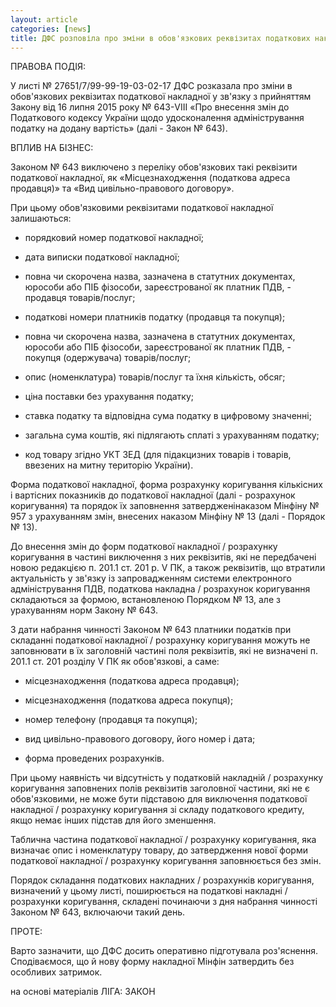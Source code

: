 ```yaml
---
layout: article
categories: [news]
title: ДФС розповіла про зміни в обов'язкових реквізитах податкових накладних
---
```

ПРАВОВА ПОДІЯ:

У листі № 27651/7/99-99-19-03-02-17 ДФС розказала про зміни в обов'язкових реквізитах податкової накладної у зв'язку з 
прийняттям Закону від 16 липня 2015 року № 643-VIII «Про внесення змін до Податкового кодексу України щодо удосконалення
адміністрування податку на додану вартість» (далі - Закон № 643).

ВПЛИВ НА БІЗНЕС:

Законом № 643 виключено з переліку обов'язкових такі реквізити податкової накладної, як «Місцезнаходження 
(податкова адреса продавця)» та «Вид цивільно-правового договору».

При цьому обов'язковими реквізитами податкової накладної залишаються:

* порядковий номер податкової накладної;

* дата виписки податкової накладної;

* повна чи скорочена назва, зазначена в статутних документах, юрособи або ПІБ фізособи, зареєстрованої як платник
ПДВ, - продавця товарів/послуг;

* податкові номери платників податку (продавця та покупця);

* повна чи скорочена назва, зазначена в статутних документах, юрособи або ПІБ фізособи, зареєстрованої як платник ПДВ, - 
покупця (одержувача) товарів/послуг;

* опис (номенклатура) товарів/послуг та їхня кількість, обсяг;

* ціна поставки без урахування податку;

* ставка податку та відповідна сума податку в цифровому значенні;

* загальна сума коштів, які підлягають сплаті з урахуванням податку;

* код товару згідно УКТ ЗЕД (для підакцизних товарів і товарів, ввезених на митну територію України).

Форма податкової накладної, форма розрахунку коригування кількісних і вартісних показників до податкової накладної
(далі - розрахунок коригування) та порядок їх заповнення затвердженінаказом Мінфіну № 957 з урахуванням змін, внесених 
наказом Мінфіну № 13 (далі - Порядок № 13).

До внесення змін до форм податкової накладної / розрахунку коригування в частині виключення з них реквізитів, які не 
передбачені новою редакцією п. 201.1 ст. 201 р. V ПК, а також реквізитів, що втратили актуальність у зв'язку із 
запровадженням системи електронного адміністрування ПДВ, податкова накладна / розрахунок коригування складаються 
за формою, встановленою Порядком № 13, але з урахуванням норм Закону № 643.

З дати набрання чинності Законом № 643 платники податків при складанні податкової накладної / розрахунку коригування 
можуть не заповнювати в їх заголовній частині поля реквізитів, які не визначені п. 201.1 ст. 201 розділу V ПК як
обов'язкові, а саме:

* місцезнаходження (податкова адреса продавця);

* місцезнаходження (податкова адреса покупця);

* номер телефону (продавця та покупця);

* вид цивільно-правового договору, його номер і дата;

* форма проведених розрахунків.

При цьому наявність чи відсутність у податковій накладній / розрахунку коригування заповнених полів реквізитів 
заголовної частини, які не є обов'язковими, не може бути підставою для виключення податкової накладної / розрахунку 
коригування зі складу податкового кредиту, якщо немає інших підстав для його зменшення.

Таблична частина податкової накладної / розрахунку коригування, яка визначає опис і номенклатуру товару, до 
затвердження нової форми податкової накладної / розрахунку коригування заповнюється без змін.

Порядок складання податкових накладних / розрахунків коригування, визначений у цьому листі, поширюється на 
податкові накладні / розрахунки коригування, складені починаючи з дня набрання чинності Законом № 643, включаючи 
такий день.

ПРОТЕ:

Варто зазначити, що ДФС досить оперативно підготувала роз'яснення. Сподіваємося, що й нову форму накладної Мінфін 
затвердить без особливих затримок.

на основі матеріалів ЛІГА: ЗАКОН

